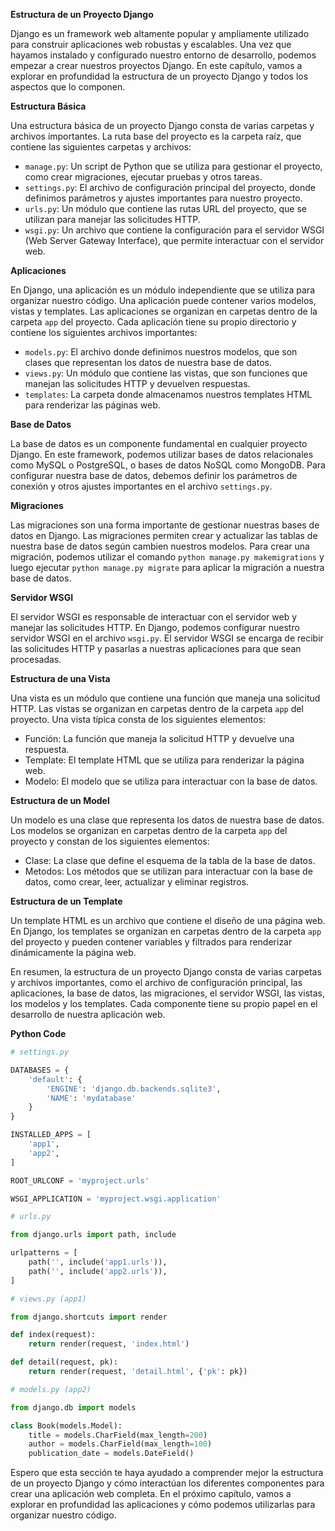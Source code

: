 **Estructura de un Proyecto Django**

Django es un framework web altamente popular y ampliamente utilizado para construir aplicaciones web robustas y escalables. Una vez que hayamos instalado y configurado nuestro entorno de desarrollo, podemos empezar a crear nuestros proyectos Django. En este capítulo, vamos a explorar en profundidad la estructura de un proyecto Django y todos los aspectos que lo componen.

**Estructura Básica**

Una estructura básica de un proyecto Django consta de varias carpetas y archivos importantes. La ruta base del proyecto es la carpeta raíz, que contiene las siguientes carpetas y archivos:

* `manage.py`: Un script de Python que se utiliza para gestionar el proyecto, como crear migraciones, ejecutar pruebas y otros tareas.
* `settings.py`: El archivo de configuración principal del proyecto, donde definimos parámetros y ajustes importantes para nuestro proyecto.
* `urls.py`: Un módulo que contiene las rutas URL del proyecto, que se utilizan para manejar las solicitudes HTTP.
* `wsgi.py`: Un archivo que contiene la configuración para el servidor WSGI (Web Server Gateway Interface), que permite interactuar con el servidor web.

**Aplicaciones**

En Django, una aplicación es un módulo independiente que se utiliza para organizar nuestro código. Una aplicación puede contener varios modelos, vistas y templates. Las aplicaciones se organizan en carpetas dentro de la carpeta `app` del proyecto. Cada aplicación tiene su propio directorio y contiene los siguientes archivos importantes:

* `models.py`: El archivo donde definimos nuestros modelos, que son clases que representan los datos de nuestra base de datos.
* `views.py`: Un módulo que contiene las vistas, que son funciones que manejan las solicitudes HTTP y devuelven respuestas.
* `templates`: La carpeta donde almacenamos nuestros templates HTML para renderizar las páginas web.

**Base de Datos**

La base de datos es un componente fundamental en cualquier proyecto Django. En este framework, podemos utilizar bases de datos relacionales como MySQL o PostgreSQL, o bases de datos NoSQL como MongoDB. Para configurar nuestra base de datos, debemos definir los parámetros de conexión y otros ajustes importantes en el archivo `settings.py`.

**Migraciones**

Las migraciones son una forma importante de gestionar nuestras bases de datos en Django. Las migraciones permiten crear y actualizar las tablas de nuestra base de datos según cambien nuestros modelos. Para crear una migración, podemos utilizar el comando `python manage.py makemigrations` y luego ejecutar `python manage.py migrate` para aplicar la migración a nuestra base de datos.

**Servidor WSGI**

El servidor WSGI es responsable de interactuar con el servidor web y manejar las solicitudes HTTP. En Django, podemos configurar nuestro servidor WSGI en el archivo `wsgi.py`. El servidor WSGI se encarga de recibir las solicitudes HTTP y pasarlas a nuestras aplicaciones para que sean procesadas.

**Estructura de una Vista**

Una vista es un módulo que contiene una función que maneja una solicitud HTTP. Las vistas se organizan en carpetas dentro de la carpeta `app` del proyecto. Una vista típica consta de los siguientes elementos:

* Función: La función que maneja la solicitud HTTP y devuelve una respuesta.
* Template: El template HTML que se utiliza para renderizar la página web.
* Modelo: El modelo que se utiliza para interactuar con la base de datos.

**Estructura de un Model**

Un modelo es una clase que representa los datos de nuestra base de datos. Los modelos se organizan en carpetas dentro de la carpeta `app` del proyecto y constan de los siguientes elementos:

* Clase: La clase que define el esquema de la tabla de la base de datos.
* Metodos: Los métodos que se utilizan para interactuar con la base de datos, como crear, leer, actualizar y eliminar registros.

**Estructura de un Template**

Un template HTML es un archivo que contiene el diseño de una página web. En Django, los templates se organizan en carpetas dentro de la carpeta `app` del proyecto y pueden contener variables y filtrados para renderizar dinámicamente la página web.

En resumen, la estructura de un proyecto Django consta de varias carpetas y archivos importantes, como el archivo de configuración principal, las aplicaciones, la base de datos, las migraciones, el servidor WSGI, las vistas, los modelos y los templates. Cada componente tiene su propio papel en el desarrollo de nuestra aplicación web.

**Python Code**
```python
# settings.py

DATABASES = {
    'default': {
        'ENGINE': 'django.db.backends.sqlite3',
        'NAME': 'mydatabase'
    }
}

INSTALLED_APPS = [
    'app1',
    'app2',
]

ROOT_URLCONF = 'myproject.urls'

WSGI_APPLICATION = 'myproject.wsgi.application'
```

```python
# urls.py

from django.urls import path, include

urlpatterns = [
    path('', include('app1.urls')),
    path('', include('app2.urls')),
]
```

```python
# views.py (app1)

from django.shortcuts import render

def index(request):
    return render(request, 'index.html')

def detail(request, pk):
    return render(request, 'detail.html', {'pk': pk})
```

```python
# models.py (app2)

from django.db import models

class Book(models.Model):
    title = models.CharField(max_length=200)
    author = models.CharField(max_length=100)
    publication_date = models.DateField()
```

Espero que esta sección te haya ayudado a comprender mejor la estructura de un proyecto Django y cómo interactúan los diferentes componentes para crear una aplicación web completa. En el próximo capítulo, vamos a explorar en profundidad las aplicaciones y cómo podemos utilizarlas para organizar nuestro código.